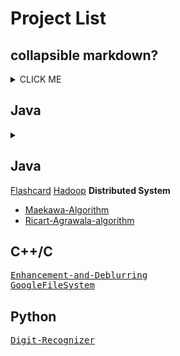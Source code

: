 <h1>Project List</h1>

## collapsible markdown?

<details><summary>CLICK ME</summary>
<p>

#### yes, even hidden code blocks!
```python
print("hello world!")
```


</p>
</details>
<h2>Java</h2>
<details>
  <summary></summary>
  <p>
#### yes, even hidden code blocks!
    ```python
print("hello world!")
```
  <a href="https://github.com/dryadd44651/Flashcard">Flashcard</a>
  <a href="https://github.com/dryadd44651/Hadoop">Hadoop</a>
</p>
</details>

<h2>Java</h2>
<section>
<a href="https://github.com/dryadd44651/Flashcard">Flashcard</a>
<a href="https://github.com/dryadd44651/Hadoop">Hadoop</a>
<b>Distributed System</b>
<ul>
<li><a href="https://github.com/dryadd44651/Maekawa-Algorithm">Maekawa-Algorithm</a></li>
<li><a href="https://github.com/dryadd44651/Ricart-Agrawala-algorithm">Ricart-Agrawala-algorithm</a></li>
</ul>
</section>
<h2>C++/C</h2>

<pre>
<a href="https://github.com/dryadd44651/Enhancement-and-Deblurring">Enhancement-and-Deblurring</a>
<a href="https://github.com/dryadd44651/GoogleFileSystem">GoogleFileSystem</a>
</pre>

<h2>Python</h2>

<pre>
<a href="https://github.com/dryadd44651/Digit-Recognizer">Digit-Recognizer</a>
</pre>






